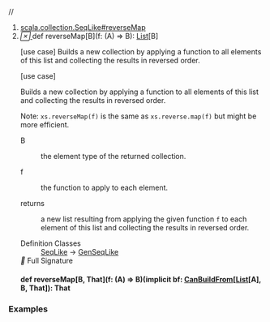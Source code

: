 //
<ol>
<li><a href="https://www.scala-lang.org/api/2.12.3/scala/collection/immutable/List.html#reverseMap[B](f:A=>B):List[B]">scala.collection.SeqLike#reverseMap</a></li>
<li name="scala.collection.SeqLike#reverseMap" visbl="pub" class="indented0 " data-isabs="false" fullcomment="yes" group="Ungrouped"> <a id="reverseMap[B](f:A=>B):List[B]"></a><a id="reverseMap[B]((A)⇒B):List[B]"></a> <span class="permalink"> <a href="../../../scala/collection/immutable/List.html#reverseMap[B](f:A=>B):List[B]" title="Permalink"> <i class="material-icons"></i> </a> </span> <span class="modifier_kind"> <span class="modifier"></span> <span class="kind">def</span> </span> <span class="symbol"> <span class="name">reverseMap</span><span class="tparams">[<span name="B">B</span>]</span><span class="params">(<span name="f">f: (<span class="extype" name="scala.collection.GenSeqLike.A">A</span>) ⇒ <span class="extype" name="scala.collection.SeqLike.reverseMap.B">B</span></span>)</span><span class="result">: <a href="" class="extype" name="scala.collection.immutable.List">List</a>[<span class="extype" name="scala.collection.SeqLike.reverseMap.B">B</span>]</span> </span> <p class="shortcomment cmt">[use case] Builds a new collection by applying a function to all elements of this list and collecting the results in reversed order.</p>
 <div class="fullcomment">
  [use case] 
  <div class="comment cmt">
   <p> Builds a new collection by applying a function to all elements of this list and collecting the results in reversed order.</p>
   <p> Note: <code>xs.reverseMap(f)</code> is the same as <code>xs.reverse.map(f)</code> but might be more efficient.</p>
  </div>
  <dl class="paramcmts block">
   <dt class="tparam">
    B
   </dt>
   <dd class="cmt">
    <p>the element type of the returned collection.</p>
   </dd>
   <dt class="param">
    f
   </dt>
   <dd class="cmt">
    <p>the function to apply to each element.</p>
   </dd>
   <dt>
    returns
   </dt>
   <dd class="cmt">
    <p>a new list resulting from applying the given function <code>f</code> to each element of this list and collecting the results in reversed order.</p>
   </dd>
  </dl>
  <dl class="attributes block"> 
   <dt>
    Definition Classes
   </dt>
   <dd>
    <a href="../SeqLike.html" class="extype" name="scala.collection.SeqLike">SeqLike</a> → 
    <a href="../GenSeqLike.html" class="extype" name="scala.collection.GenSeqLike">GenSeqLike</a>
   </dd>
   <div class="full-signature-block toggleContainer"> 
    <span class="toggle"> <i class="material-icons"></i> Full Signature </span> 
    <div class="hiddenContent full-signature-usecase">
     <h4 id="signature" class="signature"> <span class="modifier_kind"> <span class="modifier"></span> <span class="kind">def</span> </span> <span class="symbol"> <span class="name">reverseMap</span><span class="tparams">[<span name="B">B</span>, <span name="That">That</span>]</span><span class="params">(<span name="f">f: (<span class="extype" name="scala.collection.immutable.List.A">A</span>) ⇒ <span class="extype" name="scala.collection.SeqLike.reverseMap.B">B</span></span>)</span><span class="params">(<span class="implicit">implicit </span><span name="bf">bf: <a href="../generic/CanBuildFrom.html" class="extype" name="scala.collection.generic.CanBuildFrom">CanBuildFrom</a>[<a href="" class="extype" name="scala.collection.immutable.List">List</a>[<span class="extype" name="scala.collection.immutable.List.A">A</span>], <span class="extype" name="scala.collection.SeqLike.reverseMap.B">B</span>, <span class="extype" name="scala.collection.SeqLike.reverseMap.That">That</span>]</span>)</span><span class="result">: <span class="extype" name="scala.collection.SeqLike.reverseMap.That">That</span></span> </span> </h4>
    </div> 
   </div>
  </dl>
 </div> </li>
        </ol>


### Examples



